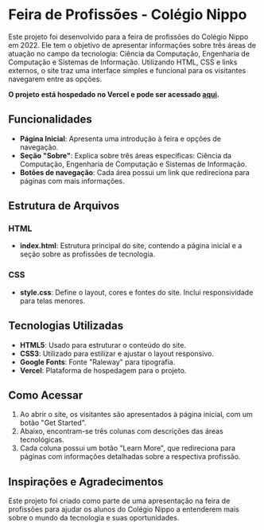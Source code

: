 # Feira de Profissões - Colégio Nippo

Este projeto foi desenvolvido para a feira de profissões do Colégio Nippo em 2022. Ele tem o objetivo de apresentar informações sobre três áreas de atuação no campo da tecnologia: Ciência da Computação, Engenharia de Computação e Sistemas de Informação. Utilizando HTML, CSS e links externos, o site traz uma interface simples e funcional para os visitantes navegarem entre as opções.

**O projeto está hospedado no Vercel e pode ser acessado [aqui]([https://seu-projeto.vercel.app](https://trabalho-2.vercel.app/)).**

## Funcionalidades

- **Página Inicial**: Apresenta uma introdução à feira e opções de navegação.
- **Seção "Sobre"**: Explica sobre três áreas específicas: Ciência da Computação, Engenharia de Computação e Sistemas de Informação.
- **Botões de navegação**: Cada área possui um link que redireciona para páginas com mais informações.
  
## Estrutura de Arquivos

### HTML

- **index.html**: Estrutura principal do site, contendo a página inicial e a seção sobre as profissões de tecnologia.
  
### CSS

- **style.css**: Define o layout, cores e fontes do site. Inclui responsividade para telas menores.

## Tecnologias Utilizadas

- **HTML5**: Usado para estruturar o conteúdo do site.
- **CSS3**: Utilizado para estilizar e ajustar o layout responsivo.
- **Google Fonts**: Fonte "Raleway" para tipografia.
- **Vercel**: Plataforma de hospedagem para o projeto.

## Como Acessar

1. Ao abrir o site, os visitantes são apresentados à página inicial, com um botão "Get Started".
2. Abaixo, encontram-se três colunas com descrições das áreas tecnológicas.
3. Cada coluna possui um botão "Learn More", que redireciona para páginas com informações detalhadas sobre a respectiva profissão.

## Inspirações e Agradecimentos

Este projeto foi criado como parte de uma apresentação na feira de profissões para ajudar os alunos do Colégio Nippo a entenderem mais sobre o mundo da tecnologia e suas oportunidades.
